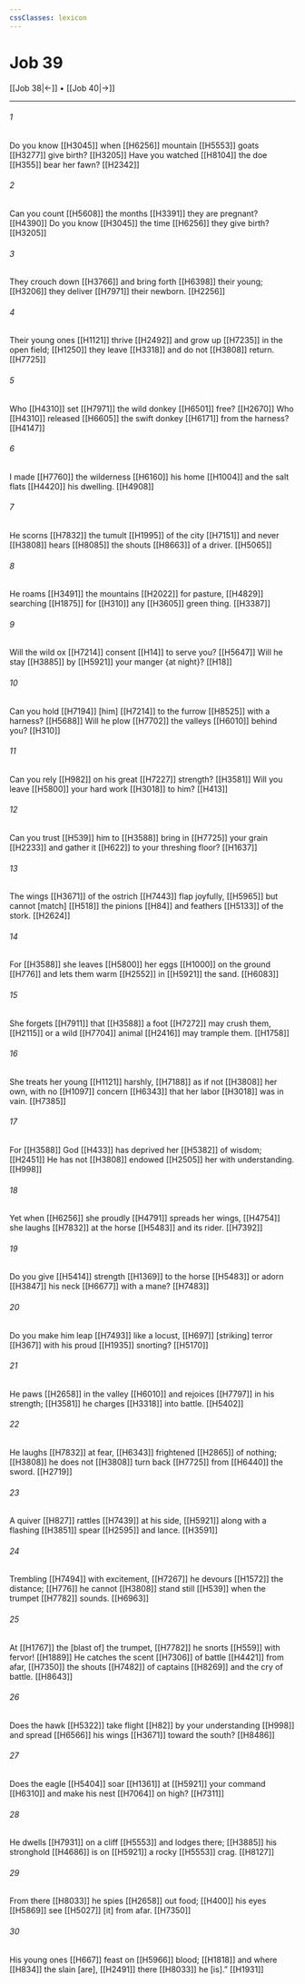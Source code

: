 ```yaml
---
cssClasses: lexicon
---
```


# Job 39

[[Job 38|←]] • [[Job 40|→]]

---

###### 1
Do you know [[H3045]] when [[H6256]] mountain [[H5553]] goats [[H3277]] give birth? [[H3205]] Have you watched [[H8104]] the doe [[H355]] bear her fawn? [[H2342]]

###### 2
Can you count [[H5608]] the months [[H3391]] they are pregnant? [[H4390]] Do you know [[H3045]] the time [[H6256]] they give birth? [[H3205]]

###### 3
They crouch down [[H3766]] and bring forth [[H6398]] their young; [[H3206]] they deliver [[H7971]] their newborn. [[H2256]]

###### 4
Their young ones [[H1121]] thrive [[H2492]] and grow up [[H7235]] in the open field; [[H1250]] they leave [[H3318]] and do not [[H3808]] return. [[H7725]]

###### 5
Who [[H4310]] set [[H7971]] the wild donkey [[H6501]] free? [[H2670]] Who [[H4310]] released [[H6605]] the swift donkey [[H6171]] from the harness? [[H4147]]

###### 6
I made [[H7760]] the wilderness [[H6160]] his home [[H1004]] and the salt flats [[H4420]] his dwelling. [[H4908]]

###### 7
He scorns [[H7832]] the tumult [[H1995]] of the city [[H7151]] and never [[H3808]] hears [[H8085]] the shouts [[H8663]] of a driver. [[H5065]]

###### 8
He roams [[H3491]] the mountains [[H2022]] for pasture, [[H4829]] searching [[H1875]] for [[H310]] any [[H3605]] green thing. [[H3387]]

###### 9
Will the wild ox [[H7214]] consent [[H14]] to serve you? [[H5647]] Will he stay [[H3885]] by [[H5921]] your manger {at night}? [[H18]]

###### 10
Can you hold [[H7194]] [him] [[H7214]] to the furrow [[H8525]] with a harness? [[H5688]] Will he plow [[H7702]] the valleys [[H6010]] behind you? [[H310]]

###### 11
Can you rely [[H982]] on his  great [[H7227]] strength? [[H3581]] Will you leave [[H5800]] your hard work [[H3018]] to him? [[H413]]

###### 12
Can you trust [[H539]] him  to [[H3588]] bring in [[H7725]] your grain [[H2233]] and gather it [[H622]] to your threshing floor? [[H1637]]

###### 13
The wings [[H3671]] of the ostrich [[H7443]] flap joyfully, [[H5965]] but cannot [match] [[H518]] the pinions [[H84]] and feathers [[H5133]] of the stork. [[H2624]]

###### 14
For [[H3588]] she leaves [[H5800]] her eggs [[H1000]] on the ground [[H776]] and lets them warm [[H2552]] in [[H5921]] the sand. [[H6083]]

###### 15
She forgets [[H7911]] that [[H3588]] a foot [[H7272]] may crush them, [[H2115]] or a wild [[H7704]] animal [[H2416]] may trample them. [[H1758]]

###### 16
She treats her young [[H1121]] harshly, [[H7188]] as if not [[H3808]] her own,  with no [[H1097]] concern [[H6343]] that her labor [[H3018]] was in vain. [[H7385]]

###### 17
For [[H3588]] God [[H433]] has deprived her [[H5382]] of wisdom; [[H2451]] He has not [[H3808]] endowed [[H2505]] her  with understanding. [[H998]]

###### 18
Yet when [[H6256]] she proudly [[H4791]] spreads her wings, [[H4754]] she laughs [[H7832]] at the horse [[H5483]] and its rider. [[H7392]]

###### 19
Do you give [[H5414]] strength [[H1369]] to the horse [[H5483]] or adorn [[H3847]] his neck [[H6677]] with a mane? [[H7483]]

###### 20
Do you make him leap [[H7493]] like a locust, [[H697]] [striking] terror [[H367]] with his proud [[H1935]] snorting? [[H5170]]

###### 21
He paws [[H2658]] in the valley [[H6010]] and rejoices [[H7797]] in his strength; [[H3581]] he charges [[H3318]] into battle. [[H5402]]

###### 22
He laughs [[H7832]] at fear, [[H6343]] frightened [[H2865]] of nothing; [[H3808]] he does not [[H3808]] turn back [[H7725]] from [[H6440]] the sword. [[H2719]]

###### 23
A quiver [[H827]] rattles [[H7439]] at his side, [[H5921]] along with a flashing [[H3851]] spear [[H2595]] and lance. [[H3591]]

###### 24
Trembling [[H7494]] with excitement, [[H7267]] he devours [[H1572]] the distance; [[H776]] he cannot [[H3808]] stand still [[H539]] when the trumpet [[H7782]] sounds. [[H6963]]

###### 25
At [[H1767]] the [blast of] the trumpet, [[H7782]] he snorts [[H559]] with fervor! [[H1889]] He catches the scent [[H7306]] of battle [[H4421]] from afar, [[H7350]] the shouts [[H7482]] of captains [[H8269]] and the cry of battle. [[H8643]]

###### 26
Does the hawk [[H5322]] take flight [[H82]] by your understanding [[H998]] and spread [[H6566]] his wings [[H3671]] toward the south? [[H8486]]

###### 27
Does the eagle [[H5404]] soar [[H1361]] at [[H5921]] your command [[H6310]] and make his nest [[H7064]] on high? [[H7311]]

###### 28
He dwells [[H7931]] on a cliff [[H5553]] and lodges there; [[H3885]] his stronghold [[H4686]] is on [[H5921]] a rocky [[H5553]] crag. [[H8127]]

###### 29
From there [[H8033]] he spies [[H2658]] out food; [[H400]] his eyes [[H5869]] see [[H5027]] [it] from afar. [[H7350]]

###### 30
His young ones [[H667]] feast on [[H5966]] blood; [[H1818]] and where [[H834]] the slain [are], [[H2491]] there [[H8033]] he [is].” [[H1931]]

